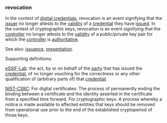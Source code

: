 ### revocation

<p class="c8"><span>In the context of </span><span class="c2"><a class="c3" href="#h.ddna9lucn4k6">digital credentials</a></span><span>, revocation is an event signifying that the </span><span class="c2"><a class="c3" href="#h.xyrplzbvtffq">issuer</a></span><span>&nbsp;no longer attests to the </span><span class="c2"><a class="c3" href="#h.rbp41an0omv6">validity</a></span><span>&nbsp;of a </span><span class="c2"><a class="c3" href="#h.ddna9lucn4k6">credential</a></span><span>&nbsp;they have </span><span class="c2"><a class="c3" href="#h.xyrplzbvtffq">issued</a></span><span>. In the context of cryptographic keys, revocation is an event signifying that the </span><span class="c2"><a class="c3" href="#h.gemoqe2m303z">controller</a></span><span>&nbsp;no longer attests to the </span><span class="c2"><a class="c3" href="#h.rbp41an0omv6">validity</a></span><span>&nbsp;of a public/private key pair for which the </span><span class="c2"><a class="c3" href="#h.gemoqe2m303z">controller</a></span><span>&nbsp;is </span><span class="c2"><a class="c3" href="#h.gln5i78kxlfh">authoritative</a></span><span class="c0">.</span></p><p class="c8"><span>See also: </span><span class="c2"><a class="c3" href="#h.zfdojht594xv">issuance</a></span><span>, </span><span class="c2"><a class="c3" href="#h.h5d1xfsxbbr0">presentation</a></span><span class="c0">.</span></p><p class="c8"><span class="c0">Supporting definitions:</span></p><p class="c8"><span class="c2"><a class="c3" href="https://www.google.com/url?q=https://essif-lab.github.io/framework/docs/essifLab-glossary%23revokerevocation&amp;sa=D&amp;source=editors&amp;ust=1706779842805636&amp;usg=AOvVaw0D_VGx5YnHhzb5ifeTT-XE">eSSIF-Lab</a></span><span>: the act, by or on behalf of the </span><span class="c2"><a class="c3" href="https://www.google.com/url?q=https://essif-lab.github.io/framework/docs/terms/party&amp;sa=D&amp;source=editors&amp;ust=1706779842805945&amp;usg=AOvVaw1n8oPXOau12LXK9748s6SK">party</a></span><span>&nbsp;that has issued the </span><span class="c2"><a class="c3" href="https://www.google.com/url?q=https://essif-lab.github.io/framework/docs/terms/credential&amp;sa=D&amp;source=editors&amp;ust=1706779842806187&amp;usg=AOvVaw3Hjm5GPeD1JyZDQhY9gNct">credential</a></span><span>, of no longer vouching for the correctness or any other qualification of (arbitrary parts of) that </span><span class="c2"><a class="c3" href="https://www.google.com/url?q=https://essif-lab.github.io/framework/docs/terms/credential&amp;sa=D&amp;source=editors&amp;ust=1706779842806416&amp;usg=AOvVaw0ze98RaVe0vqBGGcQd3Wrr">credential</a></span><span class="c0">.</span></p><p class="c8"><span class="c2"><a class="c3" href="https://www.google.com/url?q=https://csrc.nist.gov/glossary/term/revocation&amp;sa=D&amp;source=editors&amp;ust=1706779842806716&amp;usg=AOvVaw3fW8nSxdkOfxn6Uzm7ML0C">NIST-CSRC</a></span><span>: </span><span class="c17">​​For digital certificates</span><span>: The process of permanently ending the binding between a certificate and the identity asserted in the certificate from a specified time forward. </span><span class="c17">For cryptographic keys</span><span class="c0">: A process whereby a notice is made available to affected entities that keys should be removed from operational use prior to the end of the established cryptoperiod of those keys.</span></p>